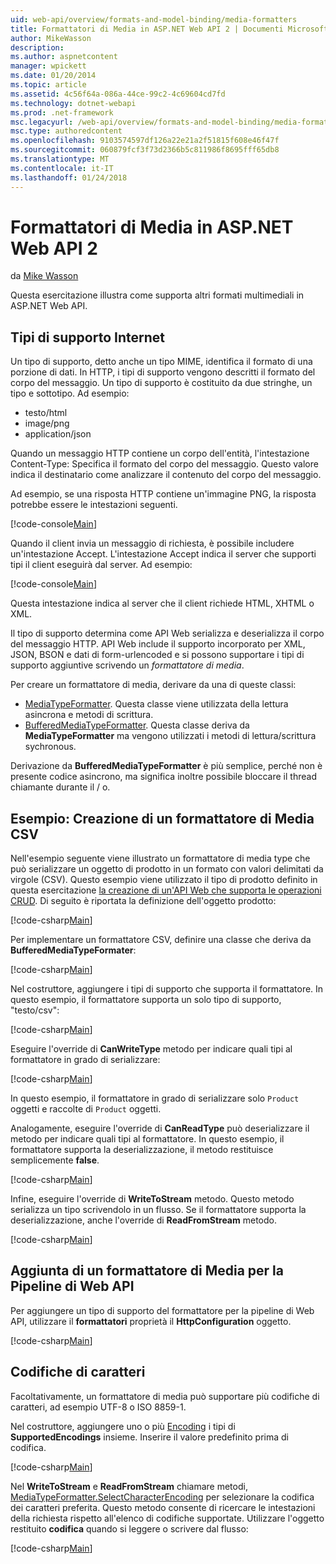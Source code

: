 ```yaml
---
uid: web-api/overview/formats-and-model-binding/media-formatters
title: Formattatori di Media in ASP.NET Web API 2 | Documenti Microsoft
author: MikeWasson
description: 
ms.author: aspnetcontent
manager: wpickett
ms.date: 01/20/2014
ms.topic: article
ms.assetid: 4c56f64a-086a-44ce-99c2-4c69604cd7fd
ms.technology: dotnet-webapi
ms.prod: .net-framework
msc.legacyurl: /web-api/overview/formats-and-model-binding/media-formatters
msc.type: authoredcontent
ms.openlocfilehash: 9103574597df126a22e21a2f51815f608e46f47f
ms.sourcegitcommit: 060879fcf3f73d2366b5c811986f8695fff65db8
ms.translationtype: MT
ms.contentlocale: it-IT
ms.lasthandoff: 01/24/2018
---
```

<a name="media-formatters-in-aspnet-web-api-2"></a>Formattatori di Media in ASP.NET Web API 2
====================
da [Mike Wasson](https://github.com/MikeWasson)

Questa esercitazione illustra come supporta altri formati multimediali in ASP.NET Web API.

## <a name="internet-media-types"></a>Tipi di supporto Internet

Un tipo di supporto, detto anche un tipo MIME, identifica il formato di una porzione di dati. In HTTP, i tipi di supporto vengono descritti il formato del corpo del messaggio. Un tipo di supporto è costituito da due stringhe, un tipo e sottotipo. Ad esempio:

- testo/html
- image/png
- application/json

Quando un messaggio HTTP contiene un corpo dell'entità, l'intestazione Content-Type: Specifica il formato del corpo del messaggio. Questo valore indica il destinatario come analizzare il contenuto del corpo del messaggio.

Ad esempio, se una risposta HTTP contiene un'immagine PNG, la risposta potrebbe essere le intestazioni seguenti.

[!code-console[Main](media-formatters/samples/sample1.cmd)]

Quando il client invia un messaggio di richiesta, è possibile includere un'intestazione Accept. L'intestazione Accept indica il server che supporti tipi il client eseguirà dal server. Ad esempio:

[!code-console[Main](media-formatters/samples/sample2.cmd)]

Questa intestazione indica al server che il client richiede HTML, XHTML o XML.

Il tipo di supporto determina come API Web serializza e deserializza il corpo del messaggio HTTP. API Web include il supporto incorporato per XML, JSON, BSON e dati di form-urlencoded e si possono supportare i tipi di supporto aggiuntive scrivendo un *formattatore di media*.

Per creare un formattatore di media, derivare da una di queste classi:

- [MediaTypeFormatter](https://msdn.microsoft.com/library/system.net.http.formatting.mediatypeformatter.aspx). Questa classe viene utilizzata della lettura asincrona e metodi di scrittura.
- [BufferedMediaTypeFormatter](https://msdn.microsoft.com/library/system.net.http.formatting.bufferedmediatypeformatter.aspx). Questa classe deriva da **MediaTypeFormatter** ma vengono utilizzati i metodi di lettura/scrittura sychronous.

Derivazione da **BufferedMediaTypeFormatter** è più semplice, perché non è presente codice asincrono, ma significa inoltre possibile bloccare il thread chiamante durante il / o.

## <a name="example-creating-a-csv-media-formatter"></a>Esempio: Creazione di un formattatore di Media CSV

Nell'esempio seguente viene illustrato un formattatore di media type che può serializzare un oggetto di prodotto in un formato con valori delimitati da virgole (CSV). Questo esempio viene utilizzato il tipo di prodotto definito in questa esercitazione [la creazione di un'API Web che supporta le operazioni CRUD](../older-versions/creating-a-web-api-that-supports-crud-operations.md). Di seguito è riportata la definizione dell'oggetto prodotto:

[!code-csharp[Main](media-formatters/samples/sample3.cs)]

Per implementare un formattatore CSV, definire una classe che deriva da **BufferedMediaTypeFormater**:

[!code-csharp[Main](media-formatters/samples/sample4.cs)]

Nel costruttore, aggiungere i tipi di supporto che supporta il formattatore. In questo esempio, il formattatore supporta un solo tipo di supporto, &quot;testo/csv&quot;:

[!code-csharp[Main](media-formatters/samples/sample5.cs)]

Eseguire l'override di **CanWriteType** metodo per indicare quali tipi al formattatore in grado di serializzare:

[!code-csharp[Main](media-formatters/samples/sample6.cs)]

In questo esempio, il formattatore in grado di serializzare solo `Product` oggetti e raccolte di `Product` oggetti.

Analogamente, eseguire l'override di **CanReadType** può deserializzare il metodo per indicare quali tipi al formattatore. In questo esempio, il formattatore supporta la deserializzazione, il metodo restituisce semplicemente **false**.

[!code-csharp[Main](media-formatters/samples/sample7.cs)]

Infine, eseguire l'override di **WriteToStream** metodo. Questo metodo serializza un tipo scrivendolo in un flusso. Se il formattatore supporta la deserializzazione, anche l'override di **ReadFromStream** metodo.

[!code-csharp[Main](media-formatters/samples/sample8.cs)]

## <a name="adding-a-media-formatter-to-the-web-api-pipeline"></a>Aggiunta di un formattatore di Media per la Pipeline di Web API

Per aggiungere un tipo di supporto del formattatore per la pipeline di Web API, utilizzare il **formattatori** proprietà il **HttpConfiguration** oggetto.

[!code-csharp[Main](media-formatters/samples/sample9.cs)]

## <a name="character-encodings"></a>Codifiche di caratteri

Facoltativamente, un formattatore di media può supportare più codifiche di caratteri, ad esempio UTF-8 o ISO 8859-1.

Nel costruttore, aggiungere uno o più [Encoding](https://msdn.microsoft.com/library/system.text.encoding.aspx) i tipi di **SupportedEncodings** insieme. Inserire il valore predefinito prima di codifica.

[!code-csharp[Main](media-formatters/samples/sample10.cs?highlight=6-7)]

Nel **WriteToStream** e **ReadFromStream** chiamare metodi, [MediaTypeFormatter.SelectCharacterEncoding](https://msdn.microsoft.com/library/hh969054.aspx) per selezionare la codifica dei caratteri preferita. Questo metodo consente di ricercare le intestazioni della richiesta rispetto all'elenco di codifiche supportate. Utilizzare l'oggetto restituito **codifica** quando si leggere o scrivere dal flusso:

[!code-csharp[Main](media-formatters/samples/sample11.cs?highlight=3,5)]
